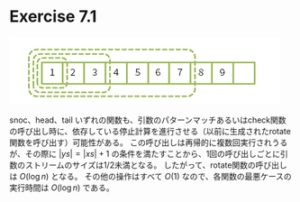 # Exercise 7.1

![](ex.7.1.png)

snoc、head、tail いずれの関数も、引数のパターンマッチあるいはcheck関数の呼び出し時に、依存している停止計算を進行させる（以前に生成されたrotate関数を呼び出す）可能性がある。
この呼び出しは再帰的に複数回実行されうるが、その際に $|ys| = |xs| + 1$ の条件を満たすことから、1回の呼び出しごとに引数のストリームのサイズは1/2未満となる。
したがって、rotate関数の呼び出しは $O(\log n)$ となる。
その他の操作はすべて $O(1)$ なので、各関数の最悪ケースの実行時間は $O(\log n)$ である。
